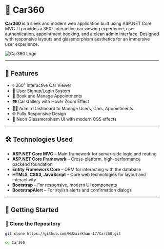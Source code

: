 # 🚗 Car360

**Car360** is a sleek and modern web application built using ASP.NET Core MVC. It provides a 360° interactive car viewing experience, user authentication, appointment booking, and a clean admin interface. Designed with responsive layouts and glassmorphism aesthetics for an immersive user experience.

![Car360 Logo](asset/image/logo.jpg) <!-- Replace with your image path or a hosted URL -->

---

## 📌 Features

- 🌀 360° Interactive Car Viewer
- 🔐 User Signup/Login System
- 📅 Book and Manage Appointments
- 📷 Car Gallery with Hover Zoom Effect
- 🧑‍💼 Admin Dashboard to Manage Users, Cars, Appointments
- 🌐 Fully Responsive Design
- 🎨 Neon Glassmorphism UI with modern CSS effects

---

## 🛠️ Technologies Used

- **ASP.NET Core MVC** – Main framework for server-side logic and routing  
- **ASP.NET Core Framework** – Cross-platform, high-performance backend foundation  
- **Entity Framework Core** – ORM for interacting with the database  
- **HTML5, CSS3, JavaScript** – Core web technologies for layout and interactivity  
- **Bootstrap** – For responsive, modern UI components  
- **BootstrapAlert** – For stylish alerts and confirmation dialogs  

---

## 🚀 Getting Started

### 🔄 Clone the Repository

```bash
git clone https://github.com/MUzairKhan-17/Car360.git

cd Car360
